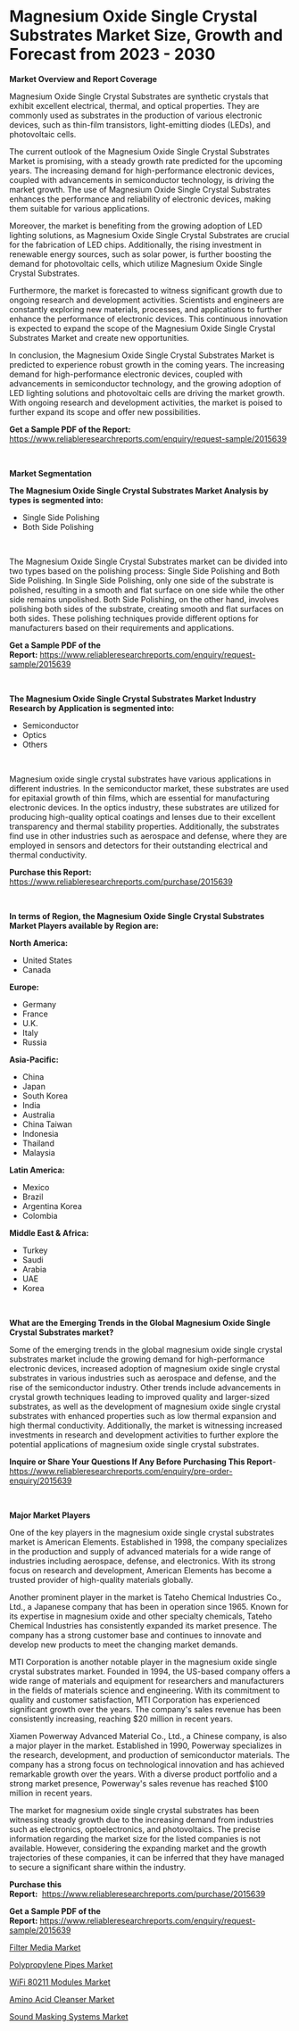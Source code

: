 <p><h1>Magnesium Oxide Single Crystal Substrates Market Size, Growth and Forecast from 2023 - 2030</h1></p><p><strong>Market Overview and Report Coverage</strong></p>
<p><p>Magnesium Oxide Single Crystal Substrates are synthetic crystals that exhibit excellent electrical, thermal, and optical properties. They are commonly used as substrates in the production of various electronic devices, such as thin-film transistors, light-emitting diodes (LEDs), and photovoltaic cells.</p><p>The current outlook of the Magnesium Oxide Single Crystal Substrates Market is promising, with a steady growth rate predicted for the upcoming years. The increasing demand for high-performance electronic devices, coupled with advancements in semiconductor technology, is driving the market growth. The use of Magnesium Oxide Single Crystal Substrates enhances the performance and reliability of electronic devices, making them suitable for various applications.</p><p>Moreover, the market is benefiting from the growing adoption of LED lighting solutions, as Magnesium Oxide Single Crystal Substrates are crucial for the fabrication of LED chips. Additionally, the rising investment in renewable energy sources, such as solar power, is further boosting the demand for photovoltaic cells, which utilize Magnesium Oxide Single Crystal Substrates.</p><p>Furthermore, the market is forecasted to witness significant growth due to ongoing research and development activities. Scientists and engineers are constantly exploring new materials, processes, and applications to further enhance the performance of electronic devices. This continuous innovation is expected to expand the scope of the Magnesium Oxide Single Crystal Substrates Market and create new opportunities.</p><p>In conclusion, the Magnesium Oxide Single Crystal Substrates Market is predicted to experience robust growth in the coming years. The increasing demand for high-performance electronic devices, coupled with advancements in semiconductor technology, and the growing adoption of LED lighting solutions and photovoltaic cells are driving the market growth. With ongoing research and development activities, the market is poised to further expand its scope and offer new possibilities.</p></p>
<p><strong>Get a Sample PDF of the Report:</strong> <a href="https://www.reliableresearchreports.com/enquiry/request-sample/2015639">https://www.reliableresearchreports.com/enquiry/request-sample/2015639</a></p>
<p>&nbsp;</p>
<p><strong>Market Segmentation</strong></p>
<p><strong>The Magnesium Oxide Single Crystal Substrates Market Analysis by types is segmented into:</strong></p>
<p><ul><li>Single Side Polishing</li><li>Both Side Polishing</li></ul></p>
<p>&nbsp;</p>
<p><p>The Magnesium Oxide Single Crystal Substrates market can be divided into two types based on the polishing process: Single Side Polishing and Both Side Polishing. In Single Side Polishing, only one side of the substrate is polished, resulting in a smooth and flat surface on one side while the other side remains unpolished. Both Side Polishing, on the other hand, involves polishing both sides of the substrate, creating smooth and flat surfaces on both sides. These polishing techniques provide different options for manufacturers based on their requirements and applications.</p></p>
<p><strong>Get a Sample PDF of the Report:</strong>&nbsp;<a href="https://www.reliableresearchreports.com/enquiry/request-sample/2015639">https://www.reliableresearchreports.com/enquiry/request-sample/2015639</a></p>
<p>&nbsp;</p>
<p><strong>The Magnesium Oxide Single Crystal Substrates Market Industry Research by Application is segmented into:</strong></p>
<p><ul><li>Semiconductor</li><li>Optics</li><li>Others</li></ul></p>
<p>&nbsp;</p>
<p><p>Magnesium oxide single crystal substrates have various applications in different industries. In the semiconductor market, these substrates are used for epitaxial growth of thin films, which are essential for manufacturing electronic devices. In the optics industry, these substrates are utilized for producing high-quality optical coatings and lenses due to their excellent transparency and thermal stability properties. Additionally, the substrates find use in other industries such as aerospace and defense, where they are employed in sensors and detectors for their outstanding electrical and thermal conductivity.</p></p>
<p><strong>Purchase this Report:</strong>&nbsp; <a href="https://www.reliableresearchreports.com/purchase/2015639">https://www.reliableresearchreports.com/purchase/2015639</a></p>
<p>&nbsp;</p>
<p><strong>In terms of Region, the Magnesium Oxide Single Crystal Substrates Market Players available by Region are:</strong></p>
<p>
    <p> <strong> North America: </strong>
        <ul>
            <li>United States</li>
            <li>Canada</li>
        </ul>
        </p> 
    <p> <strong> Europe: </strong>
        <ul>
            <li>Germany</li>
            <li>France</li>
            <li>U.K.</li>
            <li>Italy</li>
            <li>Russia</li>
        </ul>
        </p> 
    <p> <strong> Asia-Pacific: </strong>
        <ul>
            <li>China</li>
            <li>Japan</li>
            <li>South Korea</li>
            <li>India</li>
            <li>Australia</li>
            <li>China Taiwan</li>
            <li>Indonesia</li>
            <li>Thailand</li>
            <li>Malaysia</li>
        </ul>
        </p> 
    <p> <strong> Latin America: </strong>
        <ul>
            <li>Mexico</li>
            <li>Brazil</li>
            <li>Argentina Korea</li>
            <li>Colombia</li>
        </ul>
        </p> 
    <p> <strong> Middle East & Africa: </strong>
        <ul>
            <li>Turkey</li>
            <li>Saudi</li>
            <li>Arabia</li>
            <li>UAE</li>
            <li>Korea</li>
        </ul>
    </p>
    </p>
<p>&nbsp;</p>
<p><strong>What are the Emerging Trends in the Global Magnesium Oxide Single Crystal Substrates market?</strong></p>
<p><p>Some of the emerging trends in the global magnesium oxide single crystal substrates market include the growing demand for high-performance electronic devices, increased adoption of magnesium oxide single crystal substrates in various industries such as aerospace and defense, and the rise of the semiconductor industry. Other trends include advancements in crystal growth techniques leading to improved quality and larger-sized substrates, as well as the development of magnesium oxide single crystal substrates with enhanced properties such as low thermal expansion and high thermal conductivity. Additionally, the market is witnessing increased investments in research and development activities to further explore the potential applications of magnesium oxide single crystal substrates.</p></p>
<p><strong>Inquire or Share Your Questions If Any Before Purchasing This Report</strong>- <a href="https://www.reliableresearchreports.com/enquiry/pre-order-enquiry/2015639">https://www.reliableresearchreports.com/enquiry/pre-order-enquiry/2015639</a></p>
<p>&nbsp;</p>
<p><strong>Major Market Players</strong></p>
<p><p>One of the key players in the magnesium oxide single crystal substrates market is American Elements. Established in 1998, the company specializes in the production and supply of advanced materials for a wide range of industries including aerospace, defense, and electronics. With its strong focus on research and development, American Elements has become a trusted provider of high-quality materials globally. </p><p>Another prominent player in the market is Tateho Chemical Industries Co., Ltd., a Japanese company that has been in operation since 1965. Known for its expertise in magnesium oxide and other specialty chemicals, Tateho Chemical Industries has consistently expanded its market presence. The company has a strong customer base and continues to innovate and develop new products to meet the changing market demands.</p><p>MTI Corporation is another notable player in the magnesium oxide single crystal substrates market. Founded in 1994, the US-based company offers a wide range of materials and equipment for researchers and manufacturers in the fields of materials science and engineering. With its commitment to quality and customer satisfaction, MTI Corporation has experienced significant growth over the years. The company's sales revenue has been consistently increasing, reaching $20 million in recent years.</p><p>Xiamen Powerway Advanced Material Co., Ltd., a Chinese company, is also a major player in the market. Established in 1990, Powerway specializes in the research, development, and production of semiconductor materials. The company has a strong focus on technological innovation and has achieved remarkable growth over the years. With a diverse product portfolio and a strong market presence, Powerway's sales revenue has reached $100 million in recent years.</p><p>The market for magnesium oxide single crystal substrates has been witnessing steady growth due to the increasing demand from industries such as electronics, optoelectronics, and photovoltaics. The precise information regarding the market size for the listed companies is not available. However, considering the expanding market and the growth trajectories of these companies, it can be inferred that they have managed to secure a significant share within the industry.</p></p>
<p><strong>Purchase this Report:</strong>&nbsp;&nbsp;<a href="https://www.reliableresearchreports.com/purchase/2015639">https://www.reliableresearchreports.com/purchase/2015639</a></p>
<p></p>
<p><strong>Get a Sample PDF of the Report:</strong>&nbsp;<a href="https://www.reliableresearchreports.com/enquiry/request-sample/2015639">https://www.reliableresearchreports.com/enquiry/request-sample/2015639</a></p>
<p><p><a href="https://medium.com/@truly.fight.must/filter-media-market-comprehensive-assessment-by-type-application-and-geography-282cba0e6f9f">Filter Media Market</a></p><p><a href="https://medium.com/@late.bean.frame/polypropylene-pipes-market-furnishes-information-on-market-share-market-trends-and-market-growth-b5c92c671bc9">Polypropylene Pipes Market</a></p><p><a href="https://github.com/RoccoManning/Market-Research-Report-List-2/blob/main/wifi-80211-modules-market.md">WiFi 80211 Modules Market</a></p><p><a href="https://www.linkedin.com/pulse/amino-acid-cleanser-market-size-share-global-analysis-1apvc/">Amino Acid Cleanser Market</a></p><p><a href="https://www.linkedin.com/pulse/sound-masking-systems-market-challenges-opportunities-chref/">Sound Masking Systems Market</a></p></p>